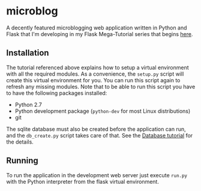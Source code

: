 microblog
=========

A decently featured microblogging web application written in Python and Flask that I'm developing in my Flask Mega-Tutorial series that begins [here](http://blog.miguelgrinberg.com/post/the-flask-mega-tutorial-part-i-hello-world).

Installation
------------

The tutorial referenced above explains how to setup a virtual environment with all the required modules. As a convenience, the `setup.py` script will create this virtual environment for you. You can run this script again to refresh any missing modules. Note that to be able to run this script you have to have the following packages installed:

- Python 2.7
- Python development package (`python-dev` for most Linux distributions)
- git
 
The sqlite database must also be created before the application can run, and the `db_create.py` script takes care of that. See the [Database tutorial](http://blog.miguelgrinberg.com/post/the-flask-mega-tutorial-part-iv-database) for the details.

Running
-------

To run the application in the development web server just execute `run.py` with the Python interpreter from the flask virtual environment.

